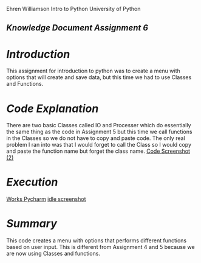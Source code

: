 Ehren Williamson
Intro to Python University of Python

## ***Knowledge Document Assignment 6***

# ***Introduction***

This assignment for introduction to python was to create a menu with options that will create and save data, but this time we had to use Classes and Functions.


# ***Code Explanation***

There are two basic Classes called IO and Processer which do essentially the same thing as the code in Assignment 5 but this time we call functions in the Classes so we do not have to copy and paste code. The only real problem I ran into was that I would forget to call the Class so I would copy and paste the function name but forget the class name.
[Code Screenshot (2)](https://user-images.githubusercontent.com/25311063/108736006-ccb31f80-74f6-11eb-9157-ce191e83aa18.PNG)
# ***Execution***

[Works Pycharm](https://user-images.githubusercontent.com/25311063/108735991-c8870200-74f6-11eb-8fe6-b37317ac074a.PNG)
[idle screenshot](https://user-images.githubusercontent.com/25311063/108735979-c45ae480-74f6-11eb-9751-1ae5ae7d22db.PNG)

# ***Summary***

This code creates a menu with options that performs different functions based on user input. This is different from Assignment 4 and 5 because we are now using Classes and functions.
